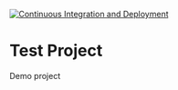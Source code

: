 [![Continuous Integration and Deployment](https://github.com/dfcorrearam/SampleProjectToLearnGitActionsCICD/actions/workflows/ci-cd.yaml/badge.svg)](https://github.com/dfcorrearam/SampleProjectToLearnGitActionsCICD/actions/workflows/ci-cd.yaml)

# Test Project

Demo project
